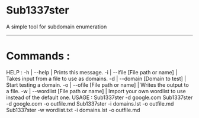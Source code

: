# Sub1337ster
A simple tool for subdomain enumeration

-------------------------------------------------------------------------------------------------------------------------------------------------------------------------

# Commands :

HELP :
       -h | --help | Prints this message.
       -i | --ifile [File path or name] | Takes input from a file to use as domains.
       -d | --domain [Domain to test] | Start testing a domain.
       -o | --ofile [File path or name] | Writes the output to a file.
       -w | --wordlist [File path or name] | Import your own wordlist to use instead of the default one.
USAGE :
       Sub1337ster -d google.com
       Sub1337ster -d google.com -o outfile.md
       Sub1337ster -i domains.lst -o outfile.md
       Sub1337ster -w wordlist.txt -i domains.lst -o outfile.md
